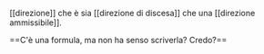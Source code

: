 [[direzione]] che è sia [[direzione di discesa]] che una [[direzione ammissibile]].

==C'è una formula, ma non ha senso scriverla? Credo?==
